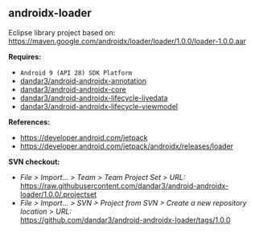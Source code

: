 ## androidx-loader

Eclipse library project based on:<br/>
https://maven.google.com/androidx/loader/loader/1.0.0/loader-1.0.0.aar

**Requires:**
- `Android 9 (API 28) SDK Platform`
- [dandar3/android-androidx-annotation](https://github.com/dandar3/android-androidx-annotation/tree/1.0.0)
- [dandar3/android-androidx-core](https://github.com/dandar3/android-androidx-core/tree/1.0.0)
- [dandar3/android-androidx-lifecycle-livedata](https://github.com/dandar3/android-androidx-lifecycle-livedata/tree/2.0.0)
- [dandar3/android-androidx-lifecycle-viewmodel](https://github.com/dandar3/android-androidx-lifecycle-viewmodel/tree/2.0.0)

**References:**
- https://developer.android.com/jetpack
- https://developer.android.com/jetpack/androidx/releases/loader

**SVN checkout:**
- _File > Import... > Team > Team Project Set > URL:_<br/>
  https://raw.githubusercontent.com/dandar3/android-androidx-loader/1.0.0/.projectset
- _File > Import... > SVN > Project from SVN > Create a new repository location > URL:_<br/>
  https://github.com/dandar3/android-androidx-loader/tags/1.0.0
